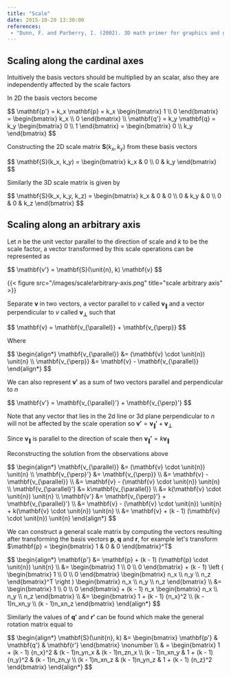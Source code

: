 ```yaml
---
title: "Scale"
date: 2015-10-20 13:30:00
references:
 - "Dunn, F. and Parberry, I. (2002). 3D math primer for graphics and game development. Plano, Tex.: Wordware Pub."
---
```


## Scaling along the cardinal axes

Intuitively the basis vectors should be multiplied by an scalar, also they are independently affected by the scale factors

In 2D the basis vectors become

<div>
$$
\mathbf{p'} = k_x \mathbf{p} = k_x \begin{bmatrix} 1 \\ 0 \end{bmatrix} = \begin{bmatrix} k_x \\ 0 \end{bmatrix} \\
\mathbf{q'} = k_y \mathbf{q} = k_y \begin{bmatrix} 0 \\ 1 \end{bmatrix} = \begin{bmatrix} 0 \\ k_y \end{bmatrix}
$$
</div>

Constructing the 2D scale matrix $\mathbf{S}(k_x, k_y)$ from these basis vectors

<div>
$$
\mathbf{S}(k_x, k_y) = \begin{bmatrix} k_x & 0 \\ 0 & k_y \end{bmatrix}
$$
</div>

Similarly the 3D scale matrix is given by

<div>
$$
\mathbf{S}(k_x, k_y, k_z) = \begin{bmatrix}
k_x & 0 & 0 \\
0 & k_y & 0 \\
0 & 0 & k_z
\end{bmatrix}
$$
</div>

## Scaling along an arbitrary axis

Let $\unit{n}$ be the unit vector parallel to the direction of scale and $k$ to be the scale factor, a vector transformed by this scale operations can be represented as

<div>
$$
\mathbf{v'} = \mathbf{S}(\unit{n}, k) \mathbf{v}
$$
</div>

{{< figure src="/images/scale!arbitrary-axis.png" title="scale arbitrary axis" >}}

Separate $\mathbf{v}$ in two vectors, a vector parallel to $\unit{v}$ called $\mathbf{v_{\parallel}}$ and a vector perpendicular to $\unit{v}$ called $\mathbf{v_{\perp}}$ such that

<div>
$$
\mathbf{v} = \mathbf{v_{\parallel}} + \mathbf{v_{\perp}}
$$
</div>

Where

<div>
$$
\begin{align*}
\mathbf{v_{\parallel}} &= (\mathbf{v} \cdot \unit{n}) \unit{n} \\
\mathbf{v_{\perp}} &= \mathbf{v} - \mathbf{v_{\parallel}}
\end{align*}
$$
</div>

We can also represent $\mathbf{v'}$ as a sum of two vectors parallel and perpendicular to $\unit{n}$

<div>
$$
\mathbf{v'} = \mathbf{v_{\parallel}'} + \mathbf{v_{\perp}'}
$$
</div>

Note that any vector that lies in the 2d line or 3d plane perpendicular to $\unit{n}$ will not be affected by the scale operation so $\mathbf{v'} = \mathbf{v_{\parallel}'} + \mathbf{v_{\perp}}$

Since $\mathbf{v_{\parallel}}$ is parallel to the direction of scale then $\mathbf{v_{\parallel}'} = k\mathbf{v_{\parallel}}$

Reconstructing the solution from the observations above

<div>
$$
\begin{align*}
\mathbf{v_{\parallel}} &= (\mathbf{v} \cdot \unit{n}) \unit{n} \\
\mathbf{v_{\perp}'} &= \mathbf{v_{\perp}} \\
&= \mathbf{v} - \mathbf{v_{\parallel}} \\
&= \mathbf{v} - (\mathbf{v} \cdot \unit{n}) \unit{n} \\
\mathbf{v_{\parallel}'} &= k\mathbf{v_{\parallel}} \\
&= k(\mathbf{v} \cdot \unit{n}) \unit{n}  \\
\mathbf{v'} &= \mathbf{v_{\perp}'} + \mathbf{v_{\parallel}'} \\
&= \mathbf{v} - (\mathbf{v} \cdot \unit{n}) \unit{n} + k(\mathbf{v} \cdot \unit{n}) \unit{n} \\
&= \mathbf{v} + (k - 1) (\mathbf{v} \cdot \unit{n}) \unit{n}
\end{align*}
$$
</div>

We can construct a general scale matrix by computing the vectors resulting after transforming the basis vectors $\mathbf{p}$, $\mathbf{q}$ and $\mathbf{r}$, for example let's transform $\mathbf{p} = \begin{bmatrix} 1 & 0 & 0 \end{bmatrix}^T$

<div>
$$
\begin{align*}
\mathbf{p'} &= \mathbf{p} + (k - 1) (\mathbf{p} \cdot \unit{n}) \unit{n} \\
&= \begin{bmatrix} 1 \\ 0 \\ 0 \end{bmatrix} + (k - 1) \left ( \begin{bmatrix} 1 \\ 0 \\ 0 \end{bmatrix} \begin{bmatrix} n_x \\ n_y \\ n_z \end{bmatrix}^T \right ) \begin{bmatrix} n_x \\ n_y \\ n_z \end{bmatrix} \\
&= \begin{bmatrix} 1 \\ 0 \\ 0 \end{bmatrix} + (k - 1) n_x \begin{bmatrix} n_x \\ n_y \\ n_z \end{bmatrix} \\
&= \begin{bmatrix}
1 + (k - 1) {n_x}^2 \\
(k - 1)n_xn_y \\
(k - 1)n_xn_z
\end{bmatrix}
\end{align*}
$$
</div>

Similarly the values of $\mathbf{q'}$ and $\mathbf{r'}$ can be found which make the general rotation matrix equal to

<div>
$$
\begin{align*}
\mathbf{S}(\unit{n}, k) &= \begin{bmatrix} \mathbf{p'} & \mathbf{q'} & \mathbf{r'} \end{bmatrix} \nonumber \\
& = \begin{bmatrix}
1 + (k - 1) {n_x}^2 & (k - 1)n_yn_x & (k - 1)n_zn_x \\
(k - 1)n_xn_y & 1 + (k - 1) {n_y}^2 & (k - 1)n_zn_y \\
(k - 1)n_xn_z & (k - 1)n_yn_z & 1 + (k - 1) {n_z}^2
\end{bmatrix}
\end{align*}
$$
</div>

